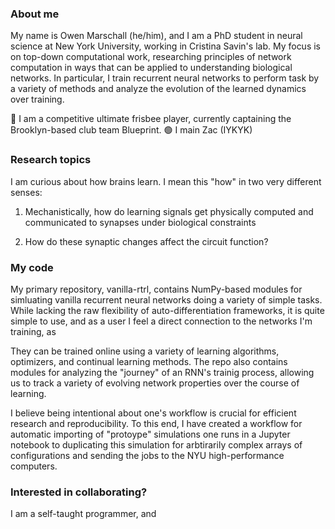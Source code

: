 ### About me
My name is Owen Marschall (he/him), and I am a PhD student in neural science at New York University, working in Cristina Savin's lab. My focus is on top-down computational work, researching principles of network computation in ways that can be applied to understanding biological networks. In particular, I train recurrent neural networks to perform task by a variety of methods and analyze the evolution of the learned dynamics over training.

🥏 I am a competitive ultimate frisbee player, currently captaining the Brooklyn-based club team Blueprint.
🟢 I main Zac (IYKYK)

### Research topics
I am curious about how brains learn. I mean this "how" in two very different senses:

1) Mechanistically, how do learning signals get physically computed and communicated to synapses under biological constraints
 
2) How do these synaptic changes affect the circuit function?

### My code
My primary repository, vanilla-rtrl, contains NumPy-based modules for simluating vanilla recurrent neural networks doing a variety of simple tasks. While lacking the raw flexibility of auto-differentiation frameworks, it is quite simple to use, and as a user I feel a direct connection to the networks I'm training, as 

They can be trained online using a variety of learning algorithms, optimizers, and continual learning methods. The repo also contains modules for analyzing the "journey" of an RNN's trainig process, allowing us to track a variety of evolving network properties over the course of learning.

I believe being intentional about one's workflow is crucial for efficient research and reproducibility. To this end, I have created a workflow for automatic importing of "protoype" simulations one runs in a Jupyter notebook to duplicating this simulation for arbtirarily complex arrays of configurations and sending the jobs to the NYU high-performance computers.

### Interested in collaborating?
I am a self-taught programmer, and 



